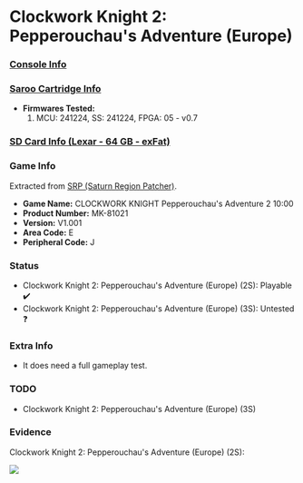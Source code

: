 # Clockwork Knight 2: Pepperouchau's Adventure (Europe)

### [Console Info](../../../../../Info/Consoles/VA13/README.md)

### [Saroo Cartridge Info](../../../../../Info/Cartridges/GuangzhouSanStarOnlineShop/1.6/README.md)

- <b>Firmwares Tested:</b>
  1. MCU: 241224, SS: 241224, FPGA: 05 - v0.7

### [SD Card Info (Lexar - 64 GB - exFat)](../../../../../Info/SdCards/Lexar/64GB/exfat/README.md)

### Game Info

Extracted from [SRP (Saturn Region Patcher)](https://segaxtreme.net/resources/saturn-region-patcher.81/download).

- <b>Game Name:</b> CLOCKWORK KNIGHT Pepperouchau's Adventure 2 10:00
- <b>Product Number:</b> MK-81021
- <b>Version:</b> V1.001
- <b>Area Code:</b> E
- <b>Peripheral Code:</b> J

### Status

- Clockwork Knight 2: Pepperouchau's Adventure (Europe) (2S): Playable :heavy_check_mark:
- Clockwork Knight 2: Pepperouchau's Adventure (Europe) (3S): Untested :question:

### Extra Info

- It does need a full gameplay test.

### TODO

- Clockwork Knight 2: Pepperouchau's Adventure (Europe) (3S)

### Evidence

Clockwork Knight 2: Pepperouchau's Adventure (Europe) (2S):

[![](https://img.youtube.com/vi/cENR95KVPzA/0.jpg)](https://www.youtube.com/watch?v=cENR95KVPzA)
